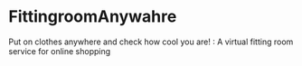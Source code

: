 # FittingroomAnywahre
Put on clothes anywhere and check how cool you are!
: A virtual fitting room service for online shopping
